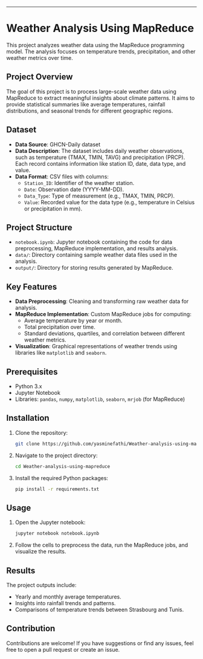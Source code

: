 

---

# Weather Analysis Using MapReduce

This project analyzes weather data using the MapReduce programming model. The analysis focuses on temperature trends, precipitation, and other weather metrics over time.

## Project Overview

The goal of this project is to process large-scale weather data using MapReduce to extract meaningful insights about climate patterns. It aims to provide statistical summaries like average temperatures, rainfall distributions, and seasonal trends for different geographic regions.

## Dataset

- **Data Source**: GHCN-Daily dataset
- **Data Description**: The dataset includes daily weather observations, such as temperature (TMAX, TMIN, TAVG) and precipitation (PRCP). Each record contains information like station ID, date, data type, and value.
- **Data Format**: CSV files with columns:
  - `Station_ID`: Identifier of the weather station.
  - `Date`: Observation date (YYYY-MM-DD).
  - `Data_Type`: Type of measurement (e.g., TMAX, TMIN, PRCP).
  - `Value`: Recorded value for the data type (e.g., temperature in Celsius or precipitation in mm).

## Project Structure

- `notebook.ipynb`: Jupyter notebook containing the code for data preprocessing, MapReduce implementation, and results analysis.
- `data/`: Directory containing sample weather data files used in the analysis.
- `output/`: Directory for storing results generated by MapReduce.

## Key Features

- **Data Preprocessing**: Cleaning and transforming raw weather data for analysis.
- **MapReduce Implementation**: Custom MapReduce jobs for computing:
  - Average temperature by year or month.
  - Total precipitation over time.
  - Standard deviations, quartiles, and correlation between different weather metrics.
- **Visualization**: Graphical representations of weather trends using libraries like `matplotlib` and `seaborn`.

## Prerequisites

- Python 3.x
- Jupyter Notebook
- Libraries: `pandas`, `numpy`, `matplotlib`, `seaborn`, `mrjob` (for MapReduce)

## Installation

1. Clone the repository:
   ```bash
   git clone https://github.com/yasminefathi/Weather-analysis-using-mapreduce.git
   ```
2. Navigate to the project directory:
   ```bash
   cd Weather-analysis-using-mapreduce
   ```
3. Install the required Python packages:
   ```bash
   pip install -r requirements.txt
   ```

## Usage

1. Open the Jupyter notebook:
   ```bash
   jupyter notebook notebook.ipynb
   ```
2. Follow the cells to preprocess the data, run the MapReduce jobs, and visualize the results.

## Results

The project outputs include:
- Yearly and monthly average temperatures.
- Insights into rainfall trends and patterns.
- Comparisons of temperature trends between Strasbourg and Tunis.

## Contribution

Contributions are welcome! If you have suggestions or find any issues, feel free to open a pull request or create an issue.

